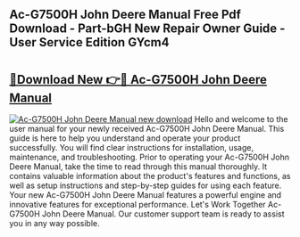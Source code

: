 ## Ac-G7500H John Deere Manual Free Pdf Download - Part-bGH New Repair Owner Guide - User Service Edition GYcm4

# <h2><a href="http://bc87243.oget.top/?id=Ac-G7500H+John+Deere+Manual">🔗Download New 👉🔴 Ac-G7500H John Deere Manual</a></h2>

[![Ac-G7500H John Deere Manual new download](https://i.imgur.com/5g1atiW.png)](http://bc87243.oget.top/?id=Ac-G7500H+John+Deere+Manual)
Hello and welcome to the user manual for your newly received Ac-G7500H John Deere Manual. This guide is here to help you understand and operate your product successfully. You will find clear instructions for installation, usage, maintenance, and troubleshooting. Prior to operating your Ac-G7500H John Deere Manual, take the time to read through this manual thoroughly. It contains valuable information about the product's features and functions, as well as setup instructions and step-by-step guides for using each feature. Your new Ac-G7500H John Deere Manual features a powerful engine and innovative features for exceptional performance. Let's Work Together Ac-G7500H John Deere Manual. Our customer support team is ready to assist you in any way possible.
